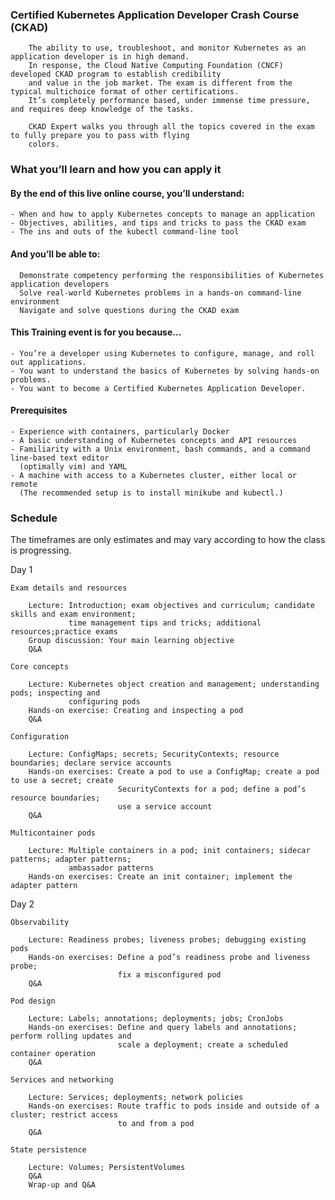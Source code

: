 ### Certified Kubernetes Application Developer Crash Course (CKAD)

        The ability to use, troubleshoot, and monitor Kubernetes as an application developer is in high demand. 
        In response, the Cloud Native Computing Foundation (CNCF) developed CKAD program to establish credibility 
        and value in the job market. The exam is different from the typical multichoice format of other certifications.
        It’s completely performance based, under immense time pressure, and requires deep knowledge of the tasks.

        CKAD Expert walks you through all the topics covered in the exam to fully prepare you to pass with flying 
        colors.

### What you’ll learn and how you can apply it

#### By the end of this live online course, you’ll understand:

    - When and how to apply Kubernetes concepts to manage an application
    - Objectives, abilities, and tips and tricks to pass the CKAD exam
    - The ins and outs of the kubectl command-line tool
    
####  And you’ll be able to:

      Demonstrate competency performing the responsibilities of Kubernetes application developers
      Solve real-world Kubernetes problems in a hands-on command-line environment
      Navigate and solve questions during the CKAD exam


 #### This Training event is for you because…

    - You’re a developer using Kubernetes to configure, manage, and roll out applications.
    - You want to understand the basics of Kubernetes by solving hands-on problems.
    - You want to become a Certified Kubernetes Application Developer.

#### Prerequisites

    - Experience with containers, particularly Docker
    - A basic understanding of Kubernetes concepts and API resources
    - Familiarity with a Unix environment, bash commands, and a command line-based text editor 
      (optimally vim) and YAML
    - A machine with access to a Kubernetes cluster, either local or remote 
      (The recommended setup is to install minikube and kubectl.)



### Schedule

The timeframes are only estimates and may vary according to how the class is progressing.

Day 1

    Exam details and resources 

        Lecture: Introduction; exam objectives and curriculum; candidate skills and exam environment; 
                 time management tips and tricks; additional resources;practice exams
        Group discussion: Your main learning objective
        Q&A
        
    Core concepts 

        Lecture: Kubernetes object creation and management; understanding pods; inspecting and 
                 configuring pods
        Hands-on exercise: Creating and inspecting a pod
        Q&A

    Configuration 

        Lecture: ConfigMaps; secrets; SecurityContexts; resource boundaries; declare service accounts
        Hands-on exercises: Create a pod to use a ConfigMap; create a pod to use a secret; create 
                            SecurityContexts for a pod; define a pod’s resource boundaries; 
                            use a service account
        Q&A

    Multicontainer pods 

        Lecture: Multiple containers in a pod; init containers; sidecar patterns; adapter patterns; 
                 ambassador patterns
        Hands-on exercises: Create an init container; implement the adapter pattern



Day 2

    Observability 

        Lecture: Readiness probes; liveness probes; debugging existing pods
        Hands-on exercises: Define a pod’s readiness probe and liveness probe; 
                            fix a misconfigured pod
        Q&A

    Pod design 

        Lecture: Labels; annotations; deployments; jobs; CronJobs
        Hands-on exercises: Define and query labels and annotations; perform rolling updates and 
                            scale a deployment; create a scheduled container operation
        Q&A

    Services and networking 

        Lecture: Services; deployments; network policies
        Hands-on exercises: Route traffic to pods inside and outside of a cluster; restrict access
                            to and from a pod
        Q&A

    State persistence 

        Lecture: Volumes; PersistentVolumes
        Q&A
        Wrap-up and Q&A 